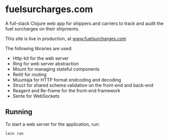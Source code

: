 # fuelsurcharges.com

A full-stack Clojure web app for shippers and carriers to track and audit the fuel surcharges on their shipments.

This site is live in production, at www.fuelsurcharges.com

The following libraries are used:
* Http-kit for the web server
* Ring for web server abstraction
* Mount for managing stateful components
* Reitit for routing
* Muuntaja for HTTP format endcoding and decoding
* Struct for shared schema validation on the front-end and back-end
* Reagent and Re-frame for the front-end framework
* Sente for WebSockets

## Running

To start a web server for the application, run:

    lein run
